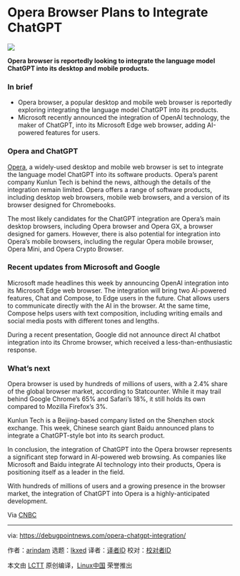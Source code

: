 [#]: subject: "Opera Browser Plans to Integrate ChatGPT"
[#]: via: "https://debugpointnews.com/opera-chatgpt-integration/"
[#]: author: "arindam https://debugpointnews.com/author/dpicubegmail-com/"
[#]: collector: "lkxed"
[#]: translator: "gpchn"
[#]: reviewer: " "
[#]: publisher: " "
[#]: url: " "

Opera Browser Plans to Integrate ChatGPT
======

![][1]

**Opera browser is reportedly looking to integrate the language model ChatGPT into its desktop and mobile products.**

### In brief

- Opera browser, a popular desktop and mobile web browser is reportedly exploring integrating the language model ChatGPT into its products.
- Microsoft recently announced the integration of OpenAI technology, the maker of ChatGPT, into its Microsoft Edge web browser, adding AI-powered features for users.

### Opera and ChatGPT

[Opera][2], a widely-used desktop and mobile web browser is set to integrate the language model ChatGPT into its software products. Opera’s parent company Kunlun Tech is behind the news, although the details of the integration remain limited. Opera offers a range of software products, including desktop web browsers, mobile web browsers, and a version of its browser designed for Chromebooks.

The most likely candidates for the ChatGPT integration are Opera’s main desktop browsers, including Opera browser and Opera GX, a browser designed for gamers. However, there is also potential for integration into Opera’s mobile browsers, including the regular Opera mobile browser, Opera Mini, and Opera Crypto Browser.

### Recent updates from Microsoft and Google

Microsoft made headlines this week by announcing OpenAI integration into its Microsoft Edge web browser. The integration will bring two AI-powered features, Chat and Compose, to Edge users in the future. Chat allows users to communicate directly with the AI in the browser. At the same time, Compose helps users with text composition, including writing emails and social media posts with different tones and lengths.

During a recent presentation, Google did not announce direct AI chatbot integration into its Chrome browser, which received a less-than-enthusiastic response.

### What’s next

Opera browser is used by hundreds of millions of users, with a 2.4% share of the global browser market, according to Statcounter. While it may trail behind Google Chrome’s 65% and Safari’s 18%, it still holds its own compared to Mozilla Firefox’s 3%.

Kunlun Tech is a Beijing-based company listed on the Shenzhen stock exchange. This week, Chinese search giant Baidu announced plans to integrate a ChatGPT-style bot into its search product.

In conclusion, the integration of ChatGPT into the Opera browser represents a significant step forward in AI-powered web browsing. As companies like Microsoft and Baidu integrate AI technology into their products, Opera is positioning itself as a leader in the field.

With hundreds of millions of users and a growing presence in the browser market, the integration of ChatGPT into Opera is a highly-anticipated development.

Via [CNBC][3]

--------------------------------------------------------------------------------

via: https://debugpointnews.com/opera-chatgpt-integration/

作者：[arindam][a]
选题：[lkxed][b]
译者：[译者ID](https://github.com/译者ID)
校对：[校对者ID](https://github.com/校对者ID)

本文由 [LCTT](https://github.com/LCTT/TranslateProject) 原创编译，[Linux中国](https://linux.cn/) 荣誉推出

[a]: https://debugpointnews.com/author/dpicubegmail-com/
[b]: https://github.com/lkxed
[1]: https://debugpointnews.com/wp-content/uploads/2023/02/opera.jpg
[2]: https://www.opera.com/
[3]: https://www.cnbc.com/2023/02/09/web-browser-opera-is-planning-to-incorporate-chatgpt.html
